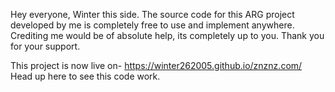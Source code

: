 Hey everyone, Winter this side.
The source code for this ARG project developed by me is completely free to use and implement anywhere.
Crediting me would be of absolute help, its completely up to you.
Thank you for your support.

This project is now live on- 
https://winter262005.github.io/znznz.com/
Head up here to see this code work.
